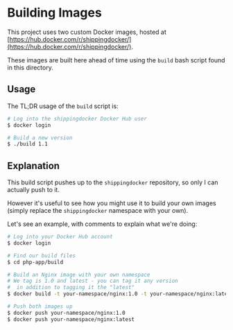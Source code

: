 # Building Images

This project uses two custom Docker images, hosted at [https://hub.docker.com/r/shippingdocker/](https://hub.docker.com/r/shippingdocker/).

These images are built here ahead of time using the `build` bash script found in this directory.

## Usage

The TL;DR usage of the `build` script is:

```bash
# Log into the shippingdocker Docker Hub user
$ docker login

# Build a new version
$ ./build 1.1
```

## Explanation

This build script pushes up to the `shippingdocker` repository, so only I can actually push to it.

However it's useful to see how you might use it to build your own images (simply replace the `shippingdocker` namespace with your own).

Let's see an example, with comments to explain what we're doing:

```bash
# Log into your Docker Hub account
$ docker login

# Find our build files
$ cd php-app/build

# Build an Nginx image with your own namespace
# We tag is 1.0 and latest - you can tag it any version
#  in addition to tagging it the "latest"
$ docker build -t your-namespace/nginx:1.0 -t your-namespace/nginx:latest

# Push both images up
$ docker push your-namespace/nginx:1.0
$ docker push your-namespace/nginx:latest
```


